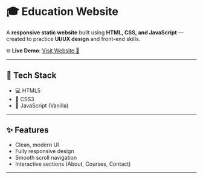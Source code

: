 # 🎓 Education Website

A **responsive static website** built using **HTML, CSS, and JavaScript** — created to practice **UI/UX design** and front-end skills.

🌐 **Live Demo**: [Visit Website 🚀](https://jocular-f467d1.netlify.app/)

---

## 🔧 Tech Stack
- 💻 HTML5
- 🎨 CSS3
- 🧠 JavaScript (Vanilla)

---

## ✨ Features
- Clean, modern UI
- Fully responsive design
- Smooth scroll navigation
- Interactive sections (About, Courses, Contact)

---
